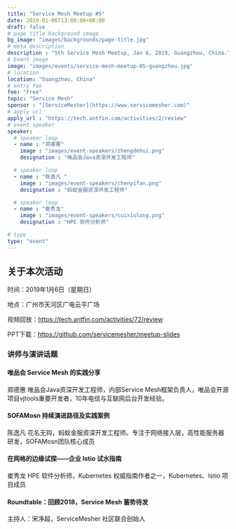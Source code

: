 ```yaml
---
title: "Service Mesh Meetup #5"
date: 2019-01-06T13:00:00+08:00
draft: false
# page title background image
bg_image: "images/backgrounds/page-title.jpg"
# meta description
description : "5th Service Mesh Meetup, Jan 6, 2019, Guangzhou, China."
# Event image
image: "images/events/service-mesh-meetup-05-guangzhou.jpg"
# location
location: "Guangzhou, China"
# entry fee
fee: "Free"
topic: "Service Mesh"
sponsor : "[ServiceMesher](https://www.servicemesher.com)"
# apply url
apply_url : "https://tech.antfin.com/activities/2/review"
# event speaker
speaker:
  # speaker loop
  - name : "郑德惠"
    image : "images/event-speakers/zhengdehui.png"
    designation : "唯品会Java资深开发工程师"

  # speaker loop
  - name : "陈逸凡 "
    image : "images/event-speakers/chenyifan.png"
    designation : "蚂蚁金服资深开发工程师"

  # speaker loop
  - name : "崔秀龙"
    image : "images/event-speakers/cuixiulong.png"
    designation : "HPE 软件分析师"

# type
type: "event"
---
```


## 关于本次活动

时间：2019年1月6日（星期日）

地点：广州市天河区广电云平广场

视频回放：<https://tech.antfin.com/activities/72/review>

PPT下载：https://github.com/servicemesher/meetup-slides

### 讲师与演讲话题

#### 唯品会 Service Mesh 的实践分享

郑德惠 唯品会Java资深开发工程师，内部Service Mesh框架负责人，唯品会开源项目vjtools重要开发者，10年电信与互联网后台开发经验。

#### SOFAMosn 持续演进路径及实践案例

陈逸凡 花名无钩，蚂蚁金服资深开发工程师。专注于网络接入层，高性能服务器研发，SOFAMosn团队核心成员

#### 在网格的边缘试探——企业 Istio 试水指南

崔秀龙 HPE 软件分析师，Kubernetes 权威指南作者之一，Kubernetes、Istio 项目成员

#### Roundtable：回顾2018，Service Mesh 蓄势待发

主持人：宋净超，ServiceMesher 社区联合创始人
